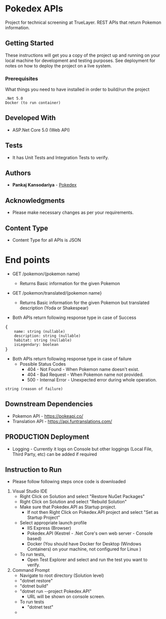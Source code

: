 # Pokedex APIs
Project for technical screening at TrueLayer. REST APIs that return Pokemon information.

## Getting Started

These instructions will get you a copy of the project up and running on your local machine for development and testing purposes. See deployment for notes on how to deploy the project on a live system.

### Prerequisites

What things you need to have installed in order to build/run the project

```
.Net 5.0
Docker (to run container)
```

## Developed With

* ASP.Net Core 5.0 (Web API)

## Tests

* It has Unit Tests and Integration Tests to verify.

## Authors

* **Pankaj Kansodariya** - [Pokedex](https://github.com/pankaj-kansodariya/Pokedex)

## Acknowledgments

* Please make necessary changes as per your requirements.

## Content Type

* Content Type for all APIs is JSON

# End points
* GET /pokemon/\{pokemon name\}
  * Returns Basic information for the given Pokemon
* GET /pokemon/translated/\{pokemon name\} 
  * Returns Basic information for the given Pokemon but translated description (Yoda or Shakespear)

* Both APIs return following response type in case of Success
<pre>
{<code> 
    name: string (nullable)
    description: string (nullable)
    habitat: string (nullable)
    isLegendary: boolean</code>
}
</pre> 
    

* Both APIs return following response type in case of failure
  - Possible Status Codes
    - 404 - Not Found - When Pokemon name doesn't exist.
    - 404 - Bad Request - When Pokemon name not provided.
    - 500 - Internal Error - Unexpected error during whole operation.
<pre><code>string (reason of failure)</code></pre>
    

## Downstream Dependencies
* Pokemon API - https://pokeapi.co/
* Translation API - https://api.funtranslations.com/


## PRODUCTION Deployment
* Logging - Currently it logs on Console but other loggings (Local File, Third Party, etc) can be added if required


## Instruction to Run
* Please follow following steps once code is downloaded
1. Visual Studio IDE
    - Right Click on Solution and select "Restore NuGet Packages"
    - Right Click on Solution and select "Rebuild Solution"
    - Make sure that Pokedex.API as Startup project.
      - If not then Right Click on Pokedex.API project and select "Set as Startup Project"
    - Select appropriate launch profile
      - IIS Express (Browser)
      - Pokedex.API (Kestrel - .Net Core's own web server - Console based)
      - Docker (You should have Docker for Desktop (Windows Containers) on your machine, not configured for Linux )
    - To run tests, 
      - Open Test Explorer and select and run the test you want to verify. 
2. Command Prompt
    - Navigate to root directory (Solution level) 
    - "dotnet restore"
    - "dotnet build"
    - "dotnet run --project Pokedex.API"
      - URL will be shown on console screen.
    - To run tests
      - "dotnet test"
    - 